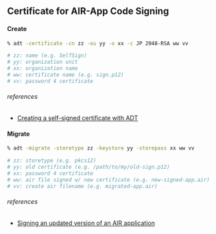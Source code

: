 

Certificate for AIR-App Code Signing
------------------------------------

#### Create

```sh
% adt -certificate -cn zz -ou yy -o xx -c JP 2048-RSA ww vv

# zz: name (e.g. SelfSign)
# yy: organization unit
# xx: organization name
# ww: certificate name (e.g. sign.p12)
# vv: password 4 certificate
```

###### references

* [Creating a self-signed certificate with ADT](https://help.adobe.com/en_US/air/build/WS5b3ccc516d4fbf351e63e3d118666ade46-7f74.html)


#### Migrate

```sh
% adt -migrate -storetype zz -keystore yy -storepass xx ww vv

# zz: storetype (e.g. pkcs12)
# yy: old certificate (e.g. /path/to/my/old-sign.p12)
# xx: password 4 certificate
# ww: air file signed w/ new certificate (e.g. new-signed-app.air)
# vv: create air filename (e.g. migrated-app.air)
```

###### references

* [Signing an updated version of an AIR application](https://help.adobe.com/en_US/air/build/WS13ACB483-1711-43c0-9049-0A7251630A7D.html)
